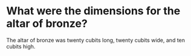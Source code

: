 # What were the dimensions for the altar of bronze?

The altar of bronze was twenty cubits long, twenty cubits wide, and ten cubits high.
